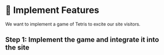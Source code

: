 # 🧪 Implement Features

We want to implement a game of Tetris to excite our site visitors.

## Step 1: Implement the game and integrate it into the site
